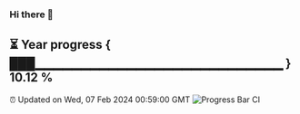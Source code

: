 ### Hi there 👋
⏳ Year progress { ███▁▁▁▁▁▁▁▁▁▁▁▁▁▁▁▁▁▁▁▁▁▁▁▁▁▁▁ } 10.12 %
---
⏰ Updated on Wed, 07 Feb 2024 00:59:00 GMT
![Progress Bar CI](https://github.com/liununu/liununu/workflows/Progress%20Bar%20CI/badge.svg)
